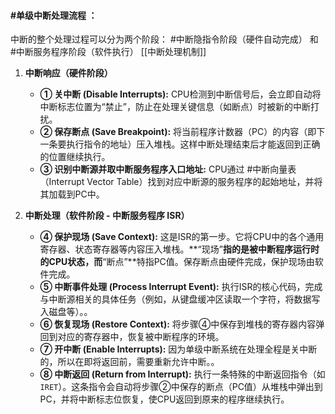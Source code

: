 #### #单级中断处理流程 ：
中断的整个处理过程可以分为两个阶段： #中断隐指令阶段（硬件自动完成） 和 #中断服务程序阶段（软件执行）  [[中断处理机制]] 

1.  **中断响应（硬件阶段）**
    *   **① 关中断 (Disable Interrupts):** CPU检测到中断信号后，会立即自动将中断标志位置为“禁止”，防止在处理关键信息（如断点）时被新的中断打扰。
    *   **② 保存断点 (Save Breakpoint):** 将当前程序计数器（PC）的内容（即下一条要执行指令的地址）压入堆栈。这样中断处理结束后才能返回到正确的位置继续执行。
    *   **③ 识别中断源并取中断服务程序入口地址:** CPU通过 #中断向量表 （Interrupt Vector Table）找到对应中断源的服务程序的起始地址，并将其加载到PC中。

2.  **中断处理（软件阶段 - 中断服务程序 ISR）**
    *   **④ 保护现场 (Save Context):** 这是ISR的第一步。它将CPU中的各个通用寄存器、状态寄存器等内容压入堆栈。**“现场”**指的是被中断程序运行时的CPU状态，而**“断点”**特指PC值。保存断点由硬件完成，保护现场由软件完成。
    *   **⑤ 中断事件处理 (Process Interrupt Event):** 执行ISR的核心代码，完成与中断源相关的具体任务（例如，从键盘缓冲区读取一个字符，将数据写入磁盘等）。。
    *   **⑥ 恢复现场 (Restore Context):** 将步骤④中保存到堆栈的寄存器内容弹回到对应的寄存器中，恢复被中断程序的环境。
    *   **⑦ 开中断 (Enable Interrupts):** 因为单级中断系统在处理全程是关中断的，所以在即将返回前，需要重新允许中断。。
    *   **⑧ 中断返回 (Return from Interrupt):** 执行一条特殊的中断返回指令（如`IRET`）。这条指令会自动将步骤②中保存的断点（PC值）从堆栈中弹出到PC，并将中断标志位恢复，使CPU返回到原来的程序继续执行。